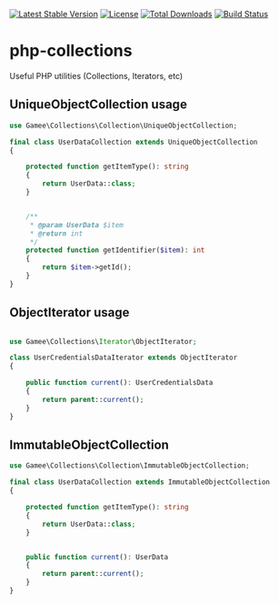 [![Latest Stable Version](https://poser.pugx.org/gamee/php-collections/v/stable)](https://packagist.org/packages/gamee/php-collections)
[![License](https://poser.pugx.org/gamee/php-collections/license)](https://packagist.org/packages/gamee/php-collections)
[![Total Downloads](https://poser.pugx.org/gamee/php-collections/downloads)](https://packagist.org/packages/gamee/php-collections)
[![Build Status](https://travis-ci.org/gameeapp/nette-rabbitmq.svg?branch=master)](https://travis-ci.org/gameeapp/nette-rabbitmq)


# php-collections
Useful PHP utilities (Collections, Iterators, etc)

## UniqueObjectCollection usage

```php
use Gamee\Collections\Collection\UniqueObjectCollection;

final class UserDataCollection extends UniqueObjectCollection
{

	protected function getItemType(): string
	{
		return UserData::class;
	}


	/**
	 * @param UserData $item
	 * @return int
	 */
	protected function getIdentifier($item): int
	{
		return $item->getId();
	}
}
```

## ObjectIterator usage

```php

use Gamee\Collections\Iterator\ObjectIterator;

class UserCredentialsDataIterator extends ObjectIterator
{

	public function current(): UserCredentialsData
	{
		return parent::current();
	}
}
```

## ImmutableObjectCollection

```php
use Gamee\Collections\Collection\ImmutableObjectCollection;

final class UserDataCollection extends ImmutableObjectCollection
{

	protected function getItemType(): string
	{
		return UserData::class;
	}


	public function current(): UserData
	{
		return parent::current();
	}
}
```
